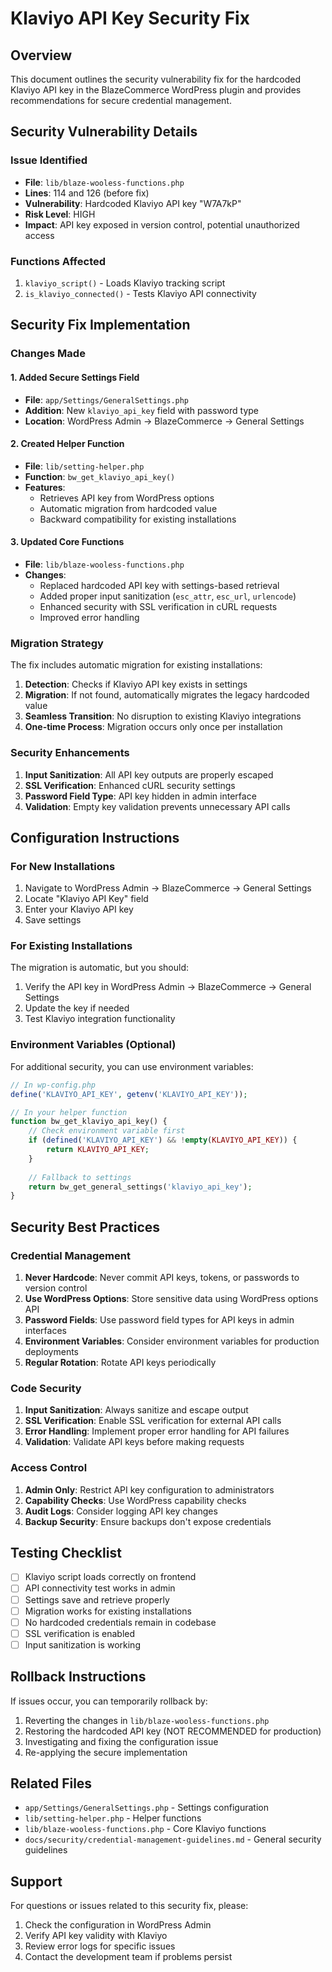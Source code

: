 # Klaviyo API Key Security Fix

## Overview

This document outlines the security vulnerability fix for the hardcoded Klaviyo API key in the BlazeCommerce WordPress plugin and provides recommendations for secure credential management.

## Security Vulnerability Details

### **Issue Identified**
- **File**: `lib/blaze-wooless-functions.php`
- **Lines**: 114 and 126 (before fix)
- **Vulnerability**: Hardcoded Klaviyo API key "W7A7kP"
- **Risk Level**: HIGH
- **Impact**: API key exposed in version control, potential unauthorized access

### **Functions Affected**
1. `klaviyo_script()` - Loads Klaviyo tracking script
2. `is_klaviyo_connected()` - Tests Klaviyo API connectivity

## Security Fix Implementation

### **Changes Made**

#### 1. Added Secure Settings Field
- **File**: `app/Settings/GeneralSettings.php`
- **Addition**: New `klaviyo_api_key` field with password type
- **Location**: WordPress Admin → BlazeCommerce → General Settings

#### 2. Created Helper Function
- **File**: `lib/setting-helper.php`
- **Function**: `bw_get_klaviyo_api_key()`
- **Features**:
  - Retrieves API key from WordPress options
  - Automatic migration from hardcoded value
  - Backward compatibility for existing installations

#### 3. Updated Core Functions
- **File**: `lib/blaze-wooless-functions.php`
- **Changes**:
  - Replaced hardcoded API key with settings-based retrieval
  - Added proper input sanitization (`esc_attr`, `esc_url`, `urlencode`)
  - Enhanced security with SSL verification in cURL requests
  - Improved error handling

### **Migration Strategy**

The fix includes automatic migration for existing installations:

1. **Detection**: Checks if Klaviyo API key exists in settings
2. **Migration**: If not found, automatically migrates the legacy hardcoded value
3. **Seamless Transition**: No disruption to existing Klaviyo integrations
4. **One-time Process**: Migration occurs only once per installation

### **Security Enhancements**

1. **Input Sanitization**: All API key outputs are properly escaped
2. **SSL Verification**: Enhanced cURL security settings
3. **Password Field Type**: API key hidden in admin interface
4. **Validation**: Empty key validation prevents unnecessary API calls

## Configuration Instructions

### **For New Installations**

1. Navigate to WordPress Admin → BlazeCommerce → General Settings
2. Locate "Klaviyo API Key" field
3. Enter your Klaviyo API key
4. Save settings

### **For Existing Installations**

The migration is automatic, but you should:

1. Verify the API key in WordPress Admin → BlazeCommerce → General Settings
2. Update the key if needed
3. Test Klaviyo integration functionality

### **Environment Variables (Optional)**

For additional security, you can use environment variables:

```php
// In wp-config.php
define('KLAVIYO_API_KEY', getenv('KLAVIYO_API_KEY'));

// In your helper function
function bw_get_klaviyo_api_key() {
    // Check environment variable first
    if (defined('KLAVIYO_API_KEY') && !empty(KLAVIYO_API_KEY)) {
        return KLAVIYO_API_KEY;
    }
    
    // Fallback to settings
    return bw_get_general_settings('klaviyo_api_key');
}
```

## Security Best Practices

### **Credential Management**

1. **Never Hardcode**: Never commit API keys, tokens, or passwords to version control
2. **Use WordPress Options**: Store sensitive data using WordPress options API
3. **Password Fields**: Use password field types for API keys in admin interfaces
4. **Environment Variables**: Consider environment variables for production deployments
5. **Regular Rotation**: Rotate API keys periodically

### **Code Security**

1. **Input Sanitization**: Always sanitize and escape output
2. **SSL Verification**: Enable SSL verification for external API calls
3. **Error Handling**: Implement proper error handling for API failures
4. **Validation**: Validate API keys before making requests

### **Access Control**

1. **Admin Only**: Restrict API key configuration to administrators
2. **Capability Checks**: Use WordPress capability checks
3. **Audit Logs**: Consider logging API key changes
4. **Backup Security**: Ensure backups don't expose credentials

## Testing Checklist

- [ ] Klaviyo script loads correctly on frontend
- [ ] API connectivity test works in admin
- [ ] Settings save and retrieve properly
- [ ] Migration works for existing installations
- [ ] No hardcoded credentials remain in codebase
- [ ] SSL verification is enabled
- [ ] Input sanitization is working

## Rollback Instructions

If issues occur, you can temporarily rollback by:

1. Reverting the changes in `lib/blaze-wooless-functions.php`
2. Restoring the hardcoded API key (NOT RECOMMENDED for production)
3. Investigating and fixing the configuration issue
4. Re-applying the secure implementation

## Related Files

- `app/Settings/GeneralSettings.php` - Settings configuration
- `lib/setting-helper.php` - Helper functions
- `lib/blaze-wooless-functions.php` - Core Klaviyo functions
- `docs/security/credential-management-guidelines.md` - General security guidelines

## Support

For questions or issues related to this security fix, please:

1. Check the configuration in WordPress Admin
2. Verify API key validity with Klaviyo
3. Review error logs for specific issues
4. Contact the development team if problems persist
